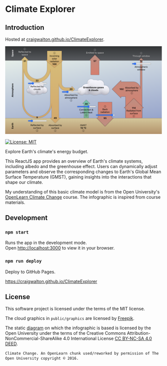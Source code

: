 # Climate Explorer

## Introduction

Hosted at [craigwalton.github.io/ClimateExplorer](https://craigwalton.github.io/ClimateExplorer).

[![App Screenshot](public/graphics/app-screenshot.png)](https://craigwalton.github.io/ClimateExplorer)

[![License: MIT](https://img.shields.io/badge/License-MIT-yellow.svg)](https://opensource.org/licenses/MIT)

Explore Earth's climate's energy budget.

This ReactJS app provides an overview of Earth's climate systems, including albedo and the greenhouse effect.
Users can dynamically adjust parameters and observe the corresponding changes to Earth's Global Mean Surface Temperature
(GMST), gaining insights into the interactions that shape our climate.

My understanding of this basic climate model is from the Open
University's [OpenLearn Climate Change](https://www.open.edu/openlearn/nature-environment/climate-change/) course. The
infographic is inspired from course materials.

## Development

### `npm start`

Runs the app in the development mode.\
Open [http://localhost:3000](http://localhost:3000) to view it in your browser.

### `npm run deploy`

Deploy to GitHub Pages.

https://craigwalton.github.io/ClimateExplorer

## License

This software project is licensed under the terms of the MIT license.

The cloud graphics in `public/graphics` are licensed
by [Freepik](https://www.freepik.com/free-vector/collection-3d-white-clouds-isolated-white_20111680.htm).

The static [diagram](https://www.open.edu/openlearn/nature-environment/climate-change/content-section-1.4) on which the 
infographic is based is licensed by the Open University under the terms of the Creative Commons
Attribution-NonCommercial-ShareAlike 4.0 International
License [CC BY-NC-SA 4.0 DEED](https://creativecommons.org/licenses/by-nc-sa/4.0/deed.en).

    Climate Change. An OpenLearn chunk used/reworked by permission of The Open University copyright © 2016.
